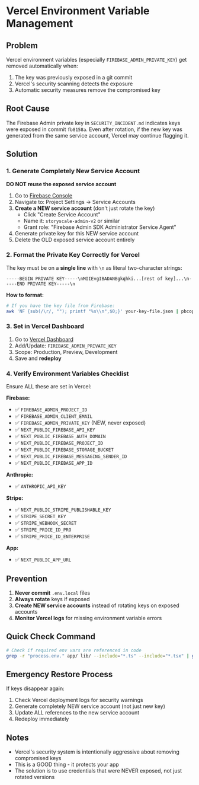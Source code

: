 # Vercel Environment Variable Management

## Problem
Vercel environment variables (especially `FIREBASE_ADMIN_PRIVATE_KEY`) get removed automatically when:
1. The key was previously exposed in a git commit
2. Vercel's security scanning detects the exposure
3. Automatic security measures remove the compromised key

## Root Cause
The Firebase Admin private key in `SECURITY_INCIDENT.md` indicates keys were exposed in commit `fb8158a`. Even after rotation, if the new key was generated from the same service account, Vercel may continue flagging it.

## Solution

### 1. Generate Completely New Service Account
**DO NOT reuse the exposed service account**

1. Go to [Firebase Console](https://console.firebase.google.com/)
2. Navigate to: Project Settings → Service Accounts
3. **Create a NEW service account** (don't just rotate the key)
   - Click "Create Service Account"
   - Name it: `storyscale-admin-v2` or similar
   - Grant role: "Firebase Admin SDK Administrator Service Agent"
4. Generate private key for this NEW service account
5. Delete the OLD exposed service account entirely

### 2. Format the Private Key Correctly for Vercel
The key must be on a **single line** with `\n` as literal two-character strings:

```
-----BEGIN PRIVATE KEY-----\nMIIEvgIBADANBgkqhki...[rest of key]...\n-----END PRIVATE KEY-----\n
```

**How to format:**
```bash
# If you have the key file from Firebase:
awk 'NF {sub(/\r/, ""); printf "%s\\n",$0;}' your-key-file.json | pbcopy
```

### 3. Set in Vercel Dashboard
1. Go to [Vercel Dashboard](https://vercel.com/henninghts-projects/storyscale-v10/settings/environment-variables)
2. Add/Update: `FIREBASE_ADMIN_PRIVATE_KEY`
3. Scope: Production, Preview, Development
4. Save and **redeploy**

### 4. Verify Environment Variables Checklist
Ensure ALL these are set in Vercel:

**Firebase:**
- ✅ `FIREBASE_ADMIN_PROJECT_ID`
- ✅ `FIREBASE_ADMIN_CLIENT_EMAIL`
- ✅ `FIREBASE_ADMIN_PRIVATE_KEY` (NEW, never exposed)
- ✅ `NEXT_PUBLIC_FIREBASE_API_KEY`
- ✅ `NEXT_PUBLIC_FIREBASE_AUTH_DOMAIN`
- ✅ `NEXT_PUBLIC_FIREBASE_PROJECT_ID`
- ✅ `NEXT_PUBLIC_FIREBASE_STORAGE_BUCKET`
- ✅ `NEXT_PUBLIC_FIREBASE_MESSAGING_SENDER_ID`
- ✅ `NEXT_PUBLIC_FIREBASE_APP_ID`

**Anthropic:**
- ✅ `ANTHROPIC_API_KEY`

**Stripe:**
- ✅ `NEXT_PUBLIC_STRIPE_PUBLISHABLE_KEY`
- ✅ `STRIPE_SECRET_KEY`
- ✅ `STRIPE_WEBHOOK_SECRET`
- ✅ `STRIPE_PRICE_ID_PRO`
- ✅ `STRIPE_PRICE_ID_ENTERPRISE`

**App:**
- ✅ `NEXT_PUBLIC_APP_URL`

## Prevention
1. **Never commit** `.env.local` files
2. **Always rotate** keys if exposed
3. **Create NEW service accounts** instead of rotating keys on exposed accounts
4. **Monitor Vercel logs** for missing environment variable errors

## Quick Check Command
```bash
# Check if required env vars are referenced in code
grep -r "process.env." app/ lib/ --include="*.ts" --include="*.tsx" | grep -v node_modules | sort -u
```

## Emergency Restore Process
If keys disappear again:
1. Check Vercel deployment logs for security warnings
2. Generate completely NEW service account (not just new key)
3. Update ALL references to the new service account
4. Redeploy immediately

## Notes
- Vercel's security system is intentionally aggressive about removing compromised keys
- This is a GOOD thing - it protects your app
- The solution is to use credentials that were NEVER exposed, not just rotated versions
